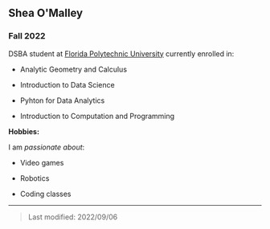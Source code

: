## Shea O'Malley
### Fall 2022

DSBA student at [Florida Polytechnic University](https://www.floridapoly.edu) currently enrolled in: 

- Analytic Geometry and Calculus 

- Introduction to Data Science 

- Pyhton for Data Analytics

- Introduction to Computation and Programming

**Hobbies:**

I am _passionate about_: 

- Video games

- Robotics

- Coding classes

***

> Last modified: 2022/09/06
